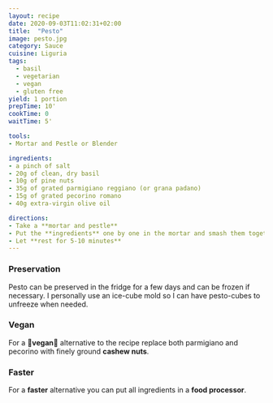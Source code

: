 ```yaml
---
layout: recipe
date: 2020-09-03T11:02:31+02:00
title:  "Pesto" 
image: pesto.jpg
category: Sauce
cuisine: Liguria 
tags:
  - basil
  - vegetarian
  - vegan
  - gluten free
yield: 1 portion
prepTime: 10'
cookTime: 0
waitTime: 5'

tools:
- Mortar and Pestle or Blender

ingredients:
- a pinch of salt
- 20g of clean, dry basil
- 10g of pine nuts
- 35g of grated parmigiano reggiano (or grana padano)
- 15g of grated pecorino romano
- 40g extra-virgin olive oil

directions:
- Take a **mortar and pestle**
- Put the **ingredients** one by one in the mortar and smash them together with the pestle in the **order** they are listed
- Let **rest for 5-10 minutes**
---
```


### Preservation
Pesto can be preserved in the fridge for a few days and can be frozen if necessary. I personally use an ice-cube mold so I can have pesto-cubes to unfreeze when needed.

### Vegan
For a **🌿vegan🌿** alternative to the recipe replace both parmigiano and pecorino with finely ground **cashew nuts**.

### Faster
For a **faster** alternative you can put all ingredients in a **food processor**.